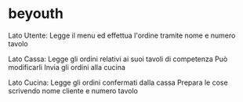 # beyouth

Lato Utente:
Legge il menu ed effettua l'ordine tramite nome e numero tavolo

Lato Cassa:
Legge gli ordini relativi ai suoi tavoli di competenza
Può modificarli
Invia gli ordini alla cucina

Lato Cucina:
Legge gli ordini confermati dalla cassa
Prepara le cose scrivendo nome cliente e numero tavolo
